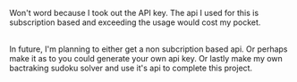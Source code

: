 Won't word because I took out the API key.
The api I used for this is subscription based and exceeding the usage would cost my pocket.

</br>
In future, I'm planning to either get a non subcription based api.
Or perhaps make it as to you could generate your own api key.
Or lastly make my own bactraking sudoku solver and use it's api to complete this project.

